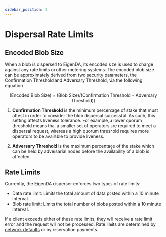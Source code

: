 ```yaml
---
sidebar_position: 2
---
```


# Dispersal Rate Limits

## Encoded Blob Size

When a blob is dispersed to EigenDA, its encoded size is used to charge against any rate limits or other metering systems. The encoded blob size can be approximately derived from two security parameters, the Confirmation Threshold and Adversary Threshold, via the following equation

$$
(\text{Encoded Blob Size}) = (\text{Blob Size}) / (\text{Confirmation Threshold} - \text{Adversary Threshold}))
$$


1. **Confirmation Threshold** is the minimum percentage of stake that must attest in
order to consider the blob dispersal successful. As such, this
setting affects liveness tolerance. For example, a lower quorum
threshold means that a smaller set of operators are required to meet a dispersal
request, whereas a high quorum threshold requires more operators to be available
to provide liveness.

1. **Adversary Threshold** is the maximum percentage of the stake which can be
held by adversarial nodes before the availability of a blob is affected.


## Rate Limits

Currently, the EigenDA disperser enforces two types of rate limits:

- Data rate limit: Limits the total amount of data posted within a 10 minute interval.
- Blob rate limit: Limits the total number of blobs posted within a 10 minute interval.

If a client exceeds either of these rate limits, they will receive a rate limit error and the request will not be processed. Rate limits are determined by [network defaults](../../../networks/) or by reservation payments. 
